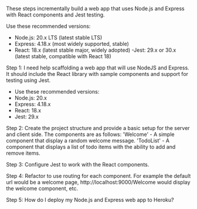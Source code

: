 
These steps incrementally build a web app that uses Node.js and Express with React components and Jest testing.

Use these recommended versions:
- Node.js: 20.x LTS (latest stable LTS)
- Express: 4.18.x (most widely supported, stable)
- React: 18.x (latest stable major, widely adopted)
-Jest: 29.x or 30.x (latest stable, compatible with React 18)


Step 1: I need help scaffolding a web app that will use NodeJS and Express. It should include the React library with sample components and support for testing using Jest. 
- Use these recommended versions:
- Node.js: 20.x
- Express: 4.18.x 
- React: 18.x 
- Jest: 29.x

Step 2: Create the project structure and provide a basic setup for the server and client side. The components are as follows:
'Welcome' - A simple component that display a random welcome message.
'TodoList' - A component that displays a list of todo items with the ability to add and remove items.

Step 3: Configure Jest to work with the React components.

Step 4: Refactor to use routing for each component. For example the default url would be a welcome page, http://localhost:9000/Welcome would display the welcome component, etc. 

Step 5: How do I deploy my Node.js and Express web app to Heroku?